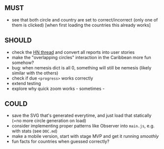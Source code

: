 ## MUST

* see that both circle and country are set to correct/incorrect (only one of them is clicked) [when first loading the countries this already works]

## SHOULD

* check the [HN thread](https://news.ycombinator.com/item?id=36913829) and convert all reports into user stories
* make the "overlapping circles" interaction in the Caribbean more fun somehow?
* bug: when nemesis dict is all 0, something will still be nemesis (likely similar with the others)
* check if due `<progress>` works correctly
* extend testing
* explore why quick zoom works - sometimes -

## COULD

* save the SVG that's generated everytime, and just load that statically (=no more circle generation on load)
* consider implementing proper patterns like Observer into `main.js`, e.g. with stats (see `DOC.md`)
* make a mobile version, start with stage MVP and get it running *smoothly*
* fun facts for countries when guessed correctly?

